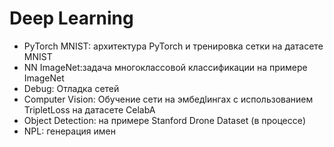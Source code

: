 # Deep Learning

 - PyTorch MNIST: архитектура PyTorch и тренировка сетки на датасете MNIST
 - NN ImageNet:задача многоклассовой классификации на примере ImageNet
 - Debug: Отладка сетей
 - Computer Vision: Обучение сети на эмбедlингах с использованием TripletLoss на датасете CelabA
 - Object Detection: на примере Stanford Drone Dataset (в процессе)
 - NPL: генерация имен 

